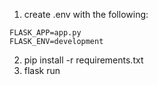 1. create .env with the following:

```
FLASK_APP=app.py
FLASK_ENV=development
```

2. pip install -r requirements.txt
3. flask run